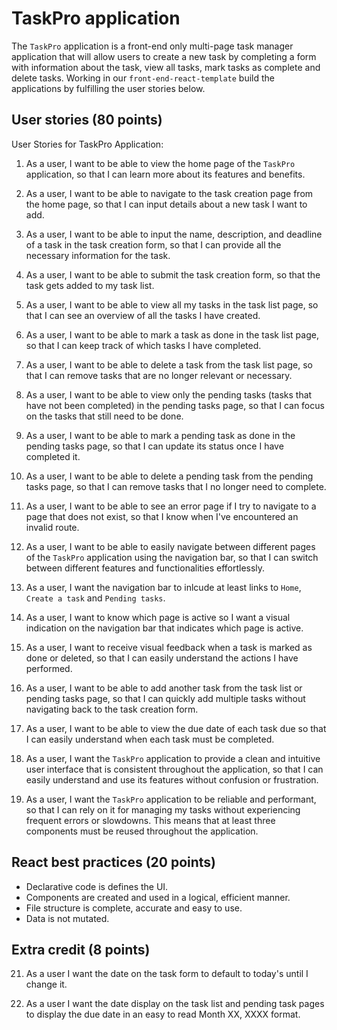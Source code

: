 # TaskPro application

The `TaskPro` application is a front-end only multi-page task manager application that will allow users to create a new task by completing a form with information about the task, view all tasks, mark tasks as complete and delete tasks. Working in our `front-end-react-template` build the applications by fulfilling the user stories below.

## User stories (80 points)

User Stories for TaskPro Application:

1. As a user, I want to be able to view the home page of the `TaskPro` application, so that I can learn more about its features and benefits.

2. As a user, I want to be able to navigate to the task creation page from the home page, so that I can input details about a new task I want to add.

3. As a user, I want to be able to input the name, description, and deadline of a task in the task creation form, so that I can provide all the necessary information for the task.

4. As a user, I want to be able to submit the task creation form, so that the task gets added to my task list.

5. As a user, I want to be able to view all my tasks in the task list page, so that I can see an overview of all the tasks I have created.

6. As a user, I want to be able to mark a task as done in the task list page, so that I can keep track of which tasks I have completed.

7. As a user, I want to be able to delete a task from the task list page, so that I can remove tasks that are no longer relevant or necessary.

8. As a user, I want to be able to view only the pending tasks (tasks that have not been completed) in the pending tasks page, so that I can focus on the tasks that still need to be done.

9. As a user, I want to be able to mark a pending task as done in the pending tasks page, so that I can update its status once I have completed it.

10. As a user, I want to be able to delete a pending task from the pending tasks page, so that I can remove tasks that I no longer need to complete.

11. As a user, I want to be able to see an error page if I try to navigate to a page that does not exist, so that I know when I've encountered an invalid route.

12. As a user, I want to be able to easily navigate between different pages of the `TaskPro` application using the navigation bar, so that I can switch between different features and functionalities effortlessly.

13. As a user, I want the navigation bar to inlcude at least links to `Home`, `Create a task` and `Pending tasks`.

14. As a user, I want to know which page is active so I want a visual indication on the navigation bar that indicates which page is active.

15. As a user, I want to receive visual feedback when a task is marked as done or deleted, so that I can easily understand the actions I have performed.

16. As a user, I want to be able to add another task from the task list or pending tasks page, so that I can quickly add multiple tasks without navigating back to the task creation form.

17. As a user, I want to be able to view the due date of each task due so that I can easily understand when each task must be completed.

19. As a user, I want the `TaskPro` application to provide a clean and intuitive user interface that is consistent throughout the application, so that I can easily understand and use its features without confusion or frustration.

20. As a user, I want the `TaskPro` application to be reliable and performant, so that I can rely on it for managing my tasks without experiencing frequent errors or slowdowns. This means that at least three components must be reused throughout the application.

## React best practices (20 points)
- Declarative code is defines the UI.
- Components are created and used in a logical, efficient manner.
- File structure is complete, accurate and easy to use.
- Data is not mutated. 

## Extra credit (8 points)
21. As a user I want the date on the task form to default to today's until I change it.

22. As a user I want the date display on the task list and pending task pages to display the due date in an easy to read Month XX, XXXX format.